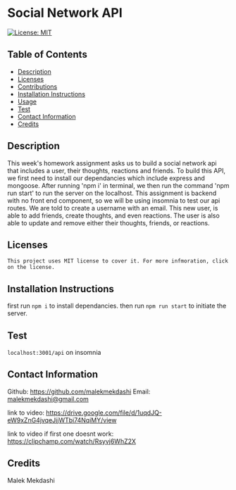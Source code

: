 # Social Network API

  [![License: MIT](https://img.shields.io/badge/License-MIT-yellow.svg)](https://opensource.org/licenses/MIT)
  
  ## Table of Contents
  * [Description](#description)
  * [Licenses](#licenses)
  * [Contributions](#contributions)
  * [Installation Instructions](#installation)
  * [Usage](#usage)
  * [Test](#test)
  * [Contact Information](#Contact-Information)
  * [Credits](#credits)
  
  ## Description
  This week's homework assignment asks us to build a social network api that includes a user, their thoughts, reactions and friends. To build this API, we first need to install our dependancies which include express and mongoose. After running 'npm i' in terminal, we then run the command 'npm run start' to run the server on the localhost. This assignment is backend with no front end component, so we will be using insomnia to test our api routes. We are told to create a username with an email. This new user, is able to add friends, create thoughts, and even reactions. The user is also able to update and remove either their thoughts, friends, or reactions. 
  
  ## Licenses
    This project uses MIT license to cover it. For more infmoration, click on the license.

  ## Installation Instructions
  first run `npm i` to install dependancies.
  then run `npm run start` to initiate the server.
  

  ## Test
  `localhost:3001/api` on insomnia

  ## Contact Information
  Github: https://github.com/malekmekdashi
  Email: malekmekdashi@gmail.com

  link to video: https://drive.google.com/file/d/1uqdJQ-eW9xZnG4jvqeJjjWTbi74NqiMY/view

  link to video if first one doesnt work: https://clipchamp.com/watch/Rsyvj6WhZ2X

  ## Credits
  Malek Mekdashi
